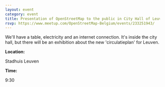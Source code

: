 ```yaml
---
layout: event
category: event
title: Presentation of OpenStreetMap to the public in City Hall of Leuven
rsvp: https://www.meetup.com/OpenStreetMap-Belgium/events/233251943/
---
```

We'll have a table, electricity and an internet connection. It's inside the city hall, but there will be an exhibition about the new 'circulatieplan' for Leuven.

**Location:**

Stadhuis Leuven

**Time:**

9:30
